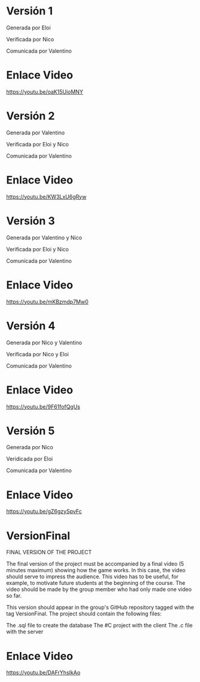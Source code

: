 # Versión 1 

Generada por Eloi

Verificada por  Nico

Comunicada por Valentino

# Enlace Video
https://youtu.be/oaK15UioMNY

# Versión 2 

Generada por Valentino

Verificada por Eloi y Nico

Comunicada por Valentino

# Enlace Video
https://youtu.be/KW3LxU6gRyw

# Versión 3 

Generada por Valentino y Nico

Verificada por Eloi y Nico

Comunicada por Valentino

# Enlace Video
https://youtu.be/mKBzmdp7Mw0

# Versión 4 

Generada por Nico y Valentino

Verificada por Nico y Eloi

Comunicada por Valentino

# Enlace Video
https://youtu.be/9F61fofQgUs

# Versión 5 

Generada por Nico

Veridicada por Eloi

Comunicada por Valentino


# Enlace Video
https://youtu.be/gZ6gzySpvFc

# VersionFinal

FINAL VERSION OF THE PROJECT

The final version of the project must be accompanied by a final video (5 minutes maximum) showing how the game works. In this case, the video should serve to impress the audience. This video has to be useful, for example, to motivate future students at the beginning of the course. The video should be made by the group member who had only made one video so far.

This version should appear in the group's GitHub repository tagged with the tag VersionFinal. The project should contain the following files:

The .sql file to create the database
The #C project with the client
The .c file with the server
# Enlace Video
https://youtu.be/DAFrYhsIkAo

